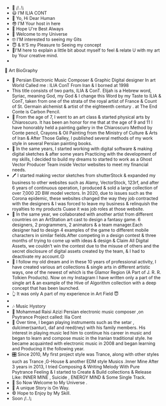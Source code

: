 - 👋 ¡!..!¡
- 😃 I’M ILIA CONT
- 🌹 Yo, Hi Dear Human
- 😎 I'M Your host in here
- 🙋‍ Hope U're Best Always 
- 🤠 Welcome to my Universe
- 🤓 I'M interested to seeing my Gits
- 😇 & It'S my Pleasure to Seeing my concept
- 🚆I'M here to explain a little bit about myself to feel & relate U with my art by Your creative mind.
- 
🧬 Art BioGraphy
- 🤖 Persian Electronic Music Composer & Graphic Digital designer In art World Called me : ILIA ConT From Iran & I borned at 1998
- This title consists of two parts, ILIA & ConT.  Elijah is a Hebrew word, Syriac, meaning God, my God & I change this Word by my Taste to ILIA & ConT, taken from one of the strata of the royal artist of France & Count of St. Germain alchemist & artist of the eighteenth century . at The End Conte is Carbon Pencil.
- 🎨 From the age of 7, I went to an art class & started physical arts by Chiaroscuro. It has been an honor for me that at the age of 9 and 11 I have honorably held a painting gallery in the Chiaroscuro Method by Conte pencil, Crayons & Oil Painting from the Ministry of Culture & Arts of Iran & After Those Galley, I published several methods of my work style in several Persian painting books. 
- 👾 In the same years, I started working with digital software & making digital sketches & after some years Practicing with the development of my skills, I decided to build my dreams to started to work as a Ghost Vector Producer Team inside Vector websites to meet my financial needs.
- 🖊 I started making vector sketches from shutterStock & expanded my business to other websites such as Alamy, VectorStock, 123rf, and after 6 years of continuous operation, I produced & sold a large collection of over 7,000 2D BW model vectors. In 2020, due to issues such as the Corona epidemic, these websites changed the way they job contracted with the designers & I was forced to leave my business & relinquish the royalties to my products Cuase it was job roles at those website.
- 🧪 In the same year, we collaborated with another artist from different countries on an ArtStation art cast to design a fantasy game. 6 designers, 2 programmers, 2 animators & a team manager.Each designer had to design 4 examples of the game to different mobile characters in similar fields.After competing in a design contest & three months of trying to come up with ideas & design & Claim All Digital Assets, we couldn't win the contest due to the misuse of others and the secret disclosure of digital assets created by the team, & I had to deactivate my account.😔
- 🔰 I follow my old dream and in these 10 years of professional activity, I have created various art collections & single arts in different artistic ways, one of the newest of which is the Glamor Region (A Part of J. R. R. Tolkien Products). Now on my Instagram I have written only a part of the single art & an example of the Hive of Algorithm collection with a deep concept that has been launched.
- 👆 It was only A part of my experience in Art Field 😇
- 
- 🎶 Music Hystory
- 🤖 Mohammad Raisi Azizi Persian electronic music composer ,on Psytrance Project called: Ilia Cont
- 🎼 Over time, I began playing instruments such as the setar , dulcimer(santur), daf and reed(ney) with his family members. His interest in playing music led him to continue his career in music and began to learn and compose music in the Iranian traditional style. he became acquainted with electronic music in 2008 and began learning and Producing it the following year.
- 🎛 Since 2010, My first project style was Trance, along with other styles such as Trance ,G-House & another EDM style Musics .Inner Mine After 3 years in 2013, I tried Composing & Writing Melody With Pure Psytrance Feeling & I started to Create & Build collections & Release Like: INNER MINE , Suicide , ENERGY MIND & Some Single Track.
- 🌌 So Now Welcome to My Universe .
- 🧭 A unique Story is On Way.
- © Hope to Enjoy by My Skill.
- Soon ¡!..!¡
